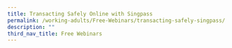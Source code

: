 ```yaml
---
title: Transacting Safely Online with Singpass
permalink: /working-adults/Free-Webinars/transacting-safely-singpass/
description: ""
third_nav_title: Free Webinars
---
```


